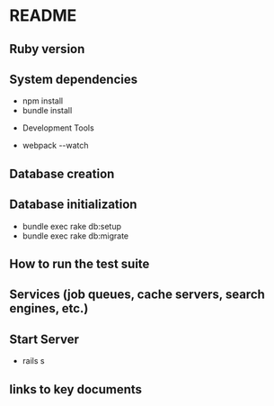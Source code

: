 # README

## Ruby version

## System dependencies
- npm install
- bundle install  
* Development Tools
- webpack --watch

## Database creation


## Database initialization
- bundle exec rake db:setup  
- bundle exec rake db:migrate   

## How to run the test suite

## Services (job queues, cache servers, search engines, etc.)

## Start Server
- rails s

## links to key documents 
